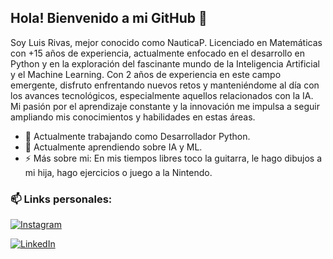 ## Hola! Bienvenido a mi GitHub 👋

Soy Luis Rivas, mejor conocido como NauticaP. Licenciado en Matemáticas con +15 años de experiencia, actualmente enfocado en el desarrollo en Python y en la exploración del fascinante mundo de la Inteligencia Artificial y el Machine Learning. Con 2 años de experiencia en este campo emergente, disfruto enfrentando nuevos retos y manteniéndome al día con los avances tecnológicos, especialmente aquellos relacionados con la IA. Mi pasión por el aprendizaje constante y la innovación me impulsa a seguir ampliando mis conocimientos y habilidades en estas áreas.

- 🔭 Actualmente trabajando como Desarrollador Python.
- 🌱 Actualmente aprendiendo sobre IA y ML.
- ⚡ Más sobre mi: En mis tiempos libres toco la guitarra, le hago dibujos a mi hija, hago ejercicios o juego a la Nintendo.

  
### 📫 Links personales:

[![Instagram](https://img.shields.io/badge/Instagram-@nauticap-E4405F?style=for-the-badge&logo=instagram&logoColor=white&labelColor=101010)](https://instagram.com/nauticap)

[![LinkedIn](https://img.shields.io/badge/LinkedIn-Luis_Rivas-0077B5?style=for-the-badge&logo=linkedin&logoColor=white&labelColor=101010)](https://www.linkedin.com/in/luismiguelrivasponce)


<!--
**NauticaP/NauticaP** is a ✨ _special_ ✨ repository because its `README.md` (this file) appears on your GitHub profile.

Here are some ideas to get you started:

- 🔭 I’m currently working on ...
- 🌱 I’m currently learning ...
- 👯 I’m looking to collaborate on ...
- 🤔 I’m looking for help with ...
- 💬 Ask me about ...
- 📫 How to reach me: ...
- 😄 Pronouns: ...
- ⚡ Fun fact: ...
-->
